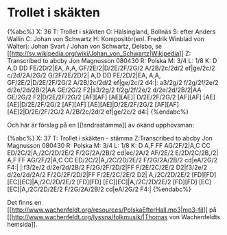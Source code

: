 # Trollet i skäkten

{%abc%}
X: 36
T: Trollet i skäkten
O: Hälsingland, Bollnäs
S: efter Anders Wallin
C: Johan von Schwartz
H: Kompositör(enl. Fredrik Winblad von Walter): Johan Svart / Johan von Schwartz, Delsbo, se [[http://sv.wikipedia.org/wiki/Johan_von_Schwartz|Wikipedia]]
Z: Transcribed to abcby Jon Magnusson 080430
R: Polska
M: 3/4
L: 1/8
K: D
A,D DD FE/2D/2|EA, A,A, GF/2E/2|D/2E/2F/2G/2 A/2B/2c/2d/2 ef|ge/2c/2 c/2d/2A/2G/2 G/2F/2E/2D/2|
A,D DD FE/2D/2|EA, A,A, GF/2E/2|D/2E/2F/2G/2 A/2B/2c/2d/2 ef|ge/2c/2 d4:|:
a3/2g/2 f/2g/2f/2e/2 d/2e/2d/2B/2|AA GE/2G/2 F2|a3/2g/2 f/2g/2f/2e/2 d/2e/2d/2B/2|AA GE/2G/2 F2|D/2E/2F/2G/2 [AF][AF] [AE][AE]|
D/2E/2F/2G/2 [AF][AF] [AE][AE]|D/2E/2F/2G/2 [AF][AF] [AE][AE]|D/2E/2F/2G/2 [AF][AF] [AE]2|D/2E/2F/2G/2 A/2B/2c/2d/2 ef|ge/2c/2 d4:|
{%endabc%}

Och här är förslag på en [[!andrastämma]] av okänd upphovsman:

{%abc%}
X: 37
T: Trollet i skäkten - stämma
Z:Transcribed to abcby Jon Magnusson 080430
R: Polska
M: 3/4
L: 1/8
K: D
A,F FF AG/2F/2|A,C CC ED/2C/2|A,/2C/2D/2E/2 F/2G/2A/2B/2 cd|ec/2A/2 AF/2E/2 E/2D/2C/2B,/2|
A,F FF AG/2F/2|A,C CC ED/2C/2|A,/2C/2D/2E/2 F/2G/2A/2B/2 cd|eA/2G/2 F4:|
|:f3/2e/2 d/2e/2d/2B/2 F/2G/2F/2D/2|FF F/2E/2C/2E/2 D2|f3/2e/2 d/2e/2d/2A/2 F/2G/2F/2D/2|FF F/2E/2C/2E/2 D2|
A,/2C/2D/2E/2 [FD][FD] [EC][EC]|A,/2C/2D/2E/2 [FD][FD] [EC][EC]|A,/2C/2D/2E/2 [FD][FD] [EC][EC]|A,/2C/2D/2E/2 F/2G/2A/2B/2 cd|eA/2G/2 F4:|
{%endabc%}

Det finns en [[http://www.wachenfeldt.org/resources/PolskaEfterHall.mp3|mp3-fil]] på [[http://www.wachenfeldt.org/lyssna/folkmusik/|Thomas von Wachenfeldts hemsida]].
